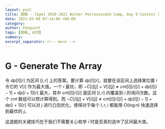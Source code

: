 ```yaml
---
layout: post
title: 题解 - [Gym] 2020-2021 Winter Petrozavodsk Camp, Day 9 Contest (XXI Open Cup, Grand Prix of Suwon)
date: 2021-03-08 07:14:00 +08:00
category: 
author: Penguint
tags: [题解, ACM]
summary: 
excerpt_separator: <!-- more -->
---
```

<!-- more -->

# G - Generate The Array

令 $dp[l][r]$ 为区间 $[l, r]$ 上的答案。要计算 $dp[l][r]$，就要在该区间上选择某位置 $i$ 令它的 $V[i]$ 作为最大值。一个 $i$ 最优，即 $−C[i][j] + V[i][j] ∗ cnt[l][r][i] + dp[l][i−1] + dp[i+1][r]$ 最大，其中 $cnt[l][r][i]$ 是区间 $[l, r]$ 内覆盖到 $i$ 的询问次数。这个 $cnt$ 数组可以预计算得到。而 $−C[i][j] + V[i][j] ∗ cnt[l][r][i] + dp[l][i−1] + dp[i+1][r]$ 可以对 $j$ 进行凸包优化，使得对于每个 $l, r, i$ 都能用 $O(\log n)$ 快速选择到最优的 $j$。

这道题的关键技巧在于我们不需要关心枚举 $i$ 时是否真的选中了区间最大值。
 
